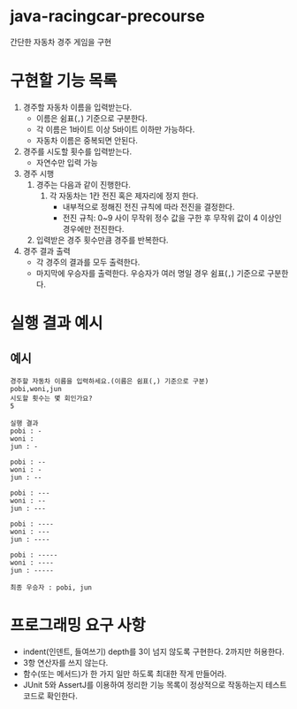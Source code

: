 # java-racingcar-precourse

간단한 자동차 경주 게임을 구현

# 구현할 기능 목록

1. 경주할 자동차 이름을 입력받는다.
    * 이름은 쉼표(`,`) 기준으로 구분한다.
    * 각 이름은 1바이트 이상 5바이트 이하만 가능하다.
    * 자동차 이름은 중복되면 안된다.
2. 경주를 시도할 횟수를 입력받는다.
    * 자연수만 입력 가능
3. 경주 시행
    1. 경주는 다음과 같이 진행한다.
        1. 각 자동차는 1칸 전진 혹은 제자리에 정지 한다.
            * 내부적으로 정해진 전진 규칙에 따라 전진을 결정한다.
            * 전진 규칙: 0~9 사이 무작위 정수 값을 구한 후 무작위 값이 4 이상인 경우에만 전진한다.
    2. 입력받은 경주 횟수만큼 경주를 반복한다.
4. 경주 결과 출력
    * 각 경주의 결과를 모두 출력한다.
    * 마지막에 우승자를 출력한다. 우승자가 여러 명일 경우 쉼표(`,`) 기준으로 구분한다.

# 실행 결과 예시

## 예시

```
경주할 자동차 이름을 입력하세요.(이름은 쉼표(,) 기준으로 구분)
pobi,woni,jun
시도할 횟수는 몇 회인가요?
5

실행 결과
pobi : -
woni : 
jun : -

pobi : --
woni : -
jun : --

pobi : ---
woni : --
jun : ---

pobi : ----
woni : ---
jun : ----

pobi : -----
woni : ----
jun : -----

최종 우승자 : pobi, jun
```

# 프로그래밍 요구 사항

* indent(인덴트, 들여쓰기) depth를 3이 넘지 않도록 구현한다. 2까지만 허용한다.
* 3항 연산자를 쓰지 않는다.
* 함수(또는 메서드)가 한 가지 일만 하도록 최대한 작게 만들어라.
* JUnit 5와 AssertJ를 이용하여 정리한 기능 목록이 정상적으로 작동하는지 테스트 코드로 확인한다.